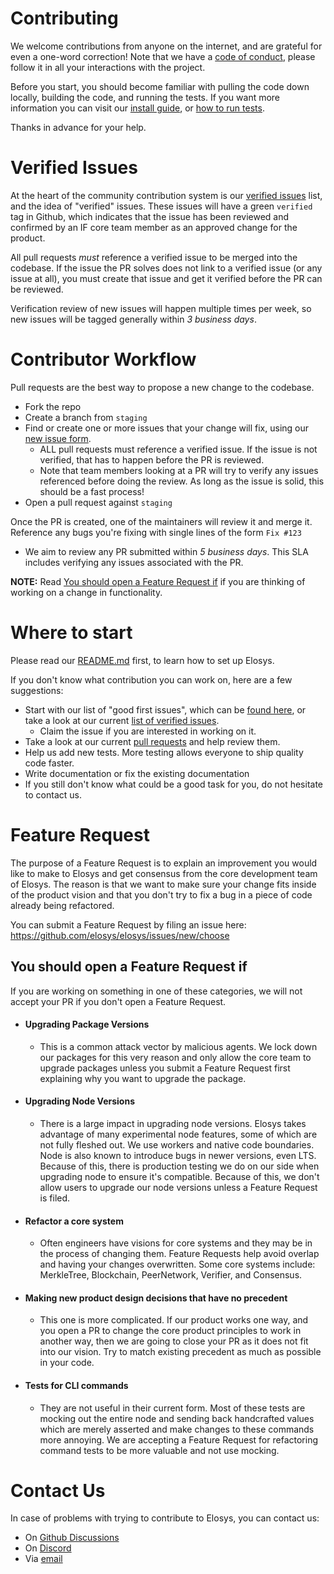 # Contributing

We welcome contributions from anyone on the internet, and are grateful for even a one-word correction! Note that we have a [code of conduct](./CODE_OF_CONDUCT.md), please follow it in all your interactions with the project.

Before you start, you should become familiar with pulling the code down locally, building the code, and running the tests. If you want more information you can visit our [install guide](https://github.com/elosys/elosys#install), or [how to run tests](https://github.com/elosys/elosys#running-tests).

Thanks in advance for your help.

# Verified Issues

At the heart of the community contribution system is our [verified issues](https://github.com/elosys/elosys/issues?q=is%3Aopen+is%3Aissue+label%3Averified) list, and the idea of "verified" issues. These issues will have a green `verified` tag in Github, which indicates that the issue has been reviewed and confirmed by an IF core team member as an approved change for the product.

All pull requests *must* reference a verified issue to be merged into the codebase. If the issue the PR solves does not link to a verified issue (or any issue at all), you must create that issue and get it verified before the PR can be reviewed.

Verification review of new issues will happen multiple times per week, so new issues will be tagged generally within *3 business days*.

# Contributor Workflow

Pull requests are the best way to propose a new change to the codebase.

- Fork the repo
- Create a branch from `staging`
- Find or create one or more issues that your change will fix, using our [new issue form](https://github.com/elosys/elosys/issues/new/choose).
  - ALL pull requests must reference a verified issue. If the issue is not verified, that has to happen before the PR is reviewed.
  - Note that team members looking at a PR will try to verify any issues referenced before doing the review. As long as the issue is solid, this should be a fast process!
- Open a pull request against `staging`

Once the PR is created, one of the maintainers will review it and merge it. Reference any bugs you're fixing with single lines of the form `Fix #123`
  - We aim to review any PR submitted within *5 business days*. This SLA includes verifying any issues associated with the PR.

**NOTE:** Read [You should open a Feature Request if](#you-should-open-a-feature-request-if) if you are thinking of working on a change in functionality.

# Where to start

Please read our [README.md](./README.md) first, to learn how to set up Elosys.

If you don't know what contribution you can work on, here are a few suggestions:
- Start with our list of "good first issues", which can be [found here](https://github.com/elosys/elosys/contribute), or take a look at our current [list of verified issues](https://github.com/elosys/elosys/issues?q=is%3Aopen+is%3Aissue+label%3Averified).
  - Claim the issue if you are interested in working on it.
- Take a look at our current [pull requests](https://github.com/elosys/elosys/pulls) and help review them.
- Help us add new tests. More testing allows everyone to ship quality code faster.
- Write documentation or fix the existing documentation
- If you still don't know what could be a good task for you, do not hesitate to contact us.

# Feature Request

The purpose of a Feature Request is to explain an improvement you would like to make to Elosys and get consensus from the core development team of Elosys. The reason is that we want to make sure your change fits inside of the product vision and that you don't try to fix a bug in a piece of code already being refactored.

You can submit a Feature Request by filing an issue here: https://github.com/elosys/elosys/issues/new/choose

## You should open a Feature Request if

If you are working on something in one of these categories, we will not accept your PR if you don't open a Feature Request.

 - #### Upgrading Package Versions
   - This is a common attack vector by malicious agents. We lock down our packages for this very reason and only allow the core team to upgrade packages unless you submit a Feature Request first explaining why you want to upgrade the package.
 - #### Upgrading Node Versions
   - There is a large impact in upgrading node versions. Elosys takes advantage of many experimental node features, some of which are not fully fleshed out. We use workers and native code boundaries. Node is also known to introduce bugs in newer versions, even LTS. Because of this, there is production testing we do on our side when upgrading node to ensure it's compatible. Because of this, we don't allow users to upgrade our node versions unless a Feature Request is filed.
 - #### Refactor a core system
   - Often engineers have visions for core systems and they may be in the process of changing them. Feature Requests help avoid overlap and having your changes overwritten. Some core systems include: MerkleTree, Blockchain, PeerNetwork, Verifier, and Consensus.
 - #### Making new product design decisions that have no precedent
   - This one is more complicated. If our product works one way, and you open a PR to change the core product principles to work in another way, then we are going to close your PR as it does not fit into our vision. Try to match existing precedent as much as possible in your code.
 - #### Tests for CLI commands
   - They are not useful in their current form. Most of these tests are mocking out the entire node and sending back handcrafted values which are merely asserted and make changes to these commands more annoying. We are accepting a Feature Request for refactoring command tests to be more valuable and not use mocking.


# Contact Us

In case of problems with trying to contribute to Elosys, you can contact us:
- On [Github Discussions](https://github.com/elosys/elosys/discussions)
- On [Discord](https://discord.elosys.network)
- Via [email](mailto:contact@elosys.network)
